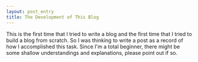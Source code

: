 ```yaml
---
layout: post_entry
title: The Development of This Blog
---
```


This is the first time that I tried to write a blog and the first time that I tried to build a blog from scratch. So I was thinking to write a post as a record of how I accomplished this task. Since I'm a total beginner, there might be some shallow understandings and explanations, please point out if so.
